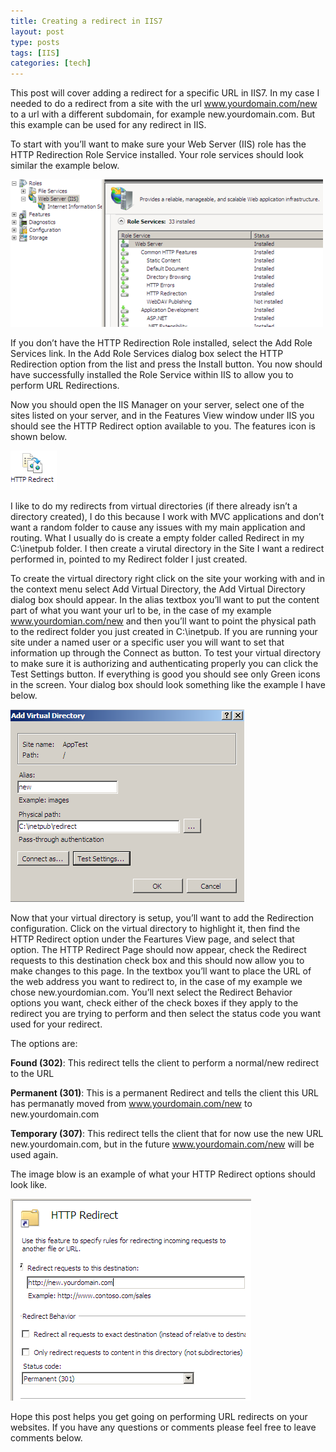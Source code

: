 ```yaml
---
title: Creating a redirect in IIS7
layout: post
type: posts
tags: [IIS]
categories: [tech]
---
```


This post will cover adding a redirect for a specific URL in IIS7.  In my case I needed to do a redirect from a site with the url www.yourdomain.com/new to a url with a different subdomain, for example new.yourdomain.com.  But this example can be used for any redirect in IIS.

To start with you’ll want to make sure your Web Server (IIS) role has the HTTP Redirection Role Service installed.  Your role services should look similar the example below.

![Figure 1](/assets/img/20101210/figure1.png)

If you don’t have the HTTP Redirection Role installed, select the Add Role Services link.  In the Add Role Services dialog box select the HTTP Redirection option from the list and press the Install button.  You now should have successfully installed the Role Service within IIS to allow you to perform URL Redirections.

Now you should open the IIS Manager on your server, select one of the sites listed on your server, and in the Features View window under IIS you should see the HTTP Redirect option available to you.  The features icon is shown below.

![Figure 2](/assets/img/20101210/figure2.png)

I like to do my redirects from virtual directories (if there already isn’t a directory created), I do this because I work with MVC applications and don’t want a random folder to cause any issues with my main application and routing.  What I usually do is create a empty folder called Redirect in my C:\inetpub folder.  I then create a virutal directory in the Site I want a redirect performed in, pointed to my Redirect folder I just created. 

To create the virtual directory right click on the site your working with and in the context menu select Add Virtual Directory, the Add Virtual Directory dialog box should appear.  In the alias textbox you’ll want to put the content part of what you want your url to be, in the case of my example www.yourdomian.com/new and then you’ll want to point the physical path to the redirect folder you just created in C:\inetpub.  If you are running your site under a named user or a specific user you will want to set that information up through the Connect as button.  To test your virtual directory to make sure it is authorizing and authenticating properly you can click the Test Settings button.  If everything is good you should see only Green icons in the screen.  Your dialog box should look something like the example I have below.

![Figure 3](/assets/img/20101210/figure3.png)

Now that your virtual directory is setup, you’ll want to add the Redirection configuration.  Click on the virtual directory to highlight it, then find the HTTP Redirect option under the Feartures View page, and select that option.  The HTTP Redirect Page should now appear, check the Redirect requests to this destination check box and this should now allow you to make changes to this page.  In the textbox you’ll want to place the URL of the web address you want to redirect to, in the case of my example we chose new.yourdomian.com.  You’ll next select the Redirect Behavior options you want, check either of the check boxes if they apply to the redirect you are trying to perform and then select the status code you want used for your redirect. 

The options are:

__Found (302)__: This redirect tells the client to perform a normal/new redirect to the URL

__Permanent (301)__: This is a permanent Redirect and tells the client this URL has permanatly moved from www.yourdomain.com/new to new.yourdomain.com

__Temporary (307)__: This redirect tells the client that for now use the new URL new.yourdomain.com, but in the future www.yourdomain.com/new will be used again.

The image blow is an example of what your HTTP Redirect options should look like. 

![Figure 4](/assets/img/20101210/figure4.png)

Hope this post helps you get going on performing URL redirects on your websites.  If you have any questions or comments please feel free to leave comments below.